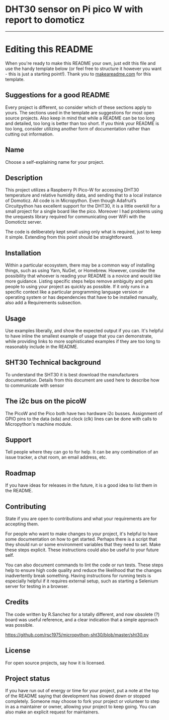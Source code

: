 # DHT30 sensor on Pi pico W with report to domoticz

---

# Editing this README

When you're ready to make this README your own, just edit this file and use the handy template below (or feel free to structure it however you want - this is just a starting point!). Thank you to [makeareadme.com](https://www.makeareadme.com/) for this template.

## Suggestions for a good README

Every project is different, so consider which of these sections apply to yours. The sections used in the template are suggestions for most open source projects. Also keep in mind that while a README can be too long and detailed, too long is better than too short. If you think your README is too long, consider utilizing another form of documentation rather than cutting out information.

## Name

Choose a self-explaining name for your project.

## Description

This project utilizes a Raspberry Pi Pico-W for accessing DHT30 temperature and relative humidity data, and sending that to a local instance of Domoticz. All code is in Micropython. Even though Adafruit’s Circuitpython has excellent support for the DHT30, it is a little overkill for a small project for a single board like the pico. Moreover I had problems using the urequests library required for communicating over WiFi with the Domotictz server.

The code is deliberately kept small using only what is required, just to keep it simple. Extending from this point should be straightforward.

## Installation

Within a particular ecosystem, there may be a common way of installing things, such as using Yarn, NuGet, or Homebrew. However, consider the possibility that whoever is reading your README is a novice and would like more guidance. Listing specific steps helps remove ambiguity and gets people to using your project as quickly as possible. If it only runs in a specific context like a particular programming language version or operating system or has dependencies that have to be installed manually, also add a Requirements subsection.

## Usage

Use examples liberally, and show the expected output if you can. It's helpful to have inline the smallest example of usage that you can demonstrate, while providing links to more sophisticated examples if they are too long to reasonably include in the README.

## SHT30 Technical background

To understand the SHT30 it is best download the manufacturers documentation. Details from this document are used here to describe how to communicate with sensor

## The i2c bus on the picoW

The PicoW and the Pico both have two hardware i2c busses. Assignment of GPIO pins to the data (sda) and clock (clk) lines can be done with calls to Micropython's machine module.

## Support

Tell people where they can go to for help. It can be any combination of an issue tracker, a chat room, an email address, etc.

## Roadmap

If you have ideas for releases in the future, it is a good idea to list them in the README.

## Contributing

State if you are open to contributions and what your requirements are for accepting them.

For people who want to make changes to your project, it's helpful to have some documentation on how to get started. Perhaps there is a script that they should run or some environment variables that they need to set. Make these steps explicit. These instructions could also be useful to your future self.

You can also document commands to lint the code or run tests. These steps help to ensure high code quality and reduce the likelihood that the changes inadvertently break something. Having instructions for running tests is especially helpful if it requires external setup, such as starting a Selenium server for testing in a browser.

## Credits

The code written by R.Sanchez for a totally different, and now obsolete (?) board was useful reference, and a clear indication that a simple approach was possible.

<https://github.com/rsc1975/micropython-sht30/blob/master/sht30.py>

## License

For open source projects, say how it is licensed.

## Project status

If you have run out of energy or time for your project, put a note at the top of the README saying that development has slowed down or stopped completely. Someone may choose to fork your project or volunteer to step in as a maintainer or owner, allowing your project to keep going. You can also make an explicit request for maintainers.
